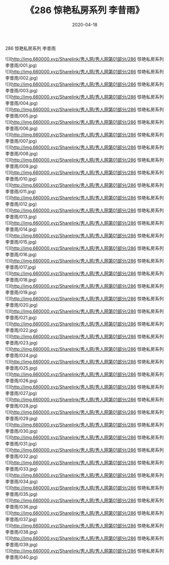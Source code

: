 ﻿---
layout: post
title:  《286 惊艳私房系列 李昔雨》
date:   2020-04-18
img: http://img.660000.xyz/Sharelink/秀人网/秀人网第01部分/286 惊艳私房系列 李昔雨/000.jpg
categories: [美女, 清纯, 唯美]
---

286 惊艳私房系列 李昔雨

  ![](http://img.660000.xyz/Sharelink/秀人网/秀人网第01部分/286 惊艳私房系列 李昔雨/001.jpg) <br> ![](http://img.660000.xyz/Sharelink/秀人网/秀人网第01部分/286 惊艳私房系列 李昔雨/002.jpg) <br> ![](http://img.660000.xyz/Sharelink/秀人网/秀人网第01部分/286 惊艳私房系列 李昔雨/003.jpg) <br> ![](http://img.660000.xyz/Sharelink/秀人网/秀人网第01部分/286 惊艳私房系列 李昔雨/004.jpg) <br> ![](http://img.660000.xyz/Sharelink/秀人网/秀人网第01部分/286 惊艳私房系列 李昔雨/005.jpg) <br> ![](http://img.660000.xyz/Sharelink/秀人网/秀人网第01部分/286 惊艳私房系列 李昔雨/006.jpg) <br> ![](http://img.660000.xyz/Sharelink/秀人网/秀人网第01部分/286 惊艳私房系列 李昔雨/007.jpg) <br> ![](http://img.660000.xyz/Sharelink/秀人网/秀人网第01部分/286 惊艳私房系列 李昔雨/008.jpg) <br> ![](http://img.660000.xyz/Sharelink/秀人网/秀人网第01部分/286 惊艳私房系列 李昔雨/009.jpg) <br> ![](http://img.660000.xyz/Sharelink/秀人网/秀人网第01部分/286 惊艳私房系列 李昔雨/010.jpg) <br> ![](http://img.660000.xyz/Sharelink/秀人网/秀人网第01部分/286 惊艳私房系列 李昔雨/011.jpg) <br> ![](http://img.660000.xyz/Sharelink/秀人网/秀人网第01部分/286 惊艳私房系列 李昔雨/012.jpg) <br> ![](http://img.660000.xyz/Sharelink/秀人网/秀人网第01部分/286 惊艳私房系列 李昔雨/013.jpg) <br> ![](http://img.660000.xyz/Sharelink/秀人网/秀人网第01部分/286 惊艳私房系列 李昔雨/014.jpg) <br> ![](http://img.660000.xyz/Sharelink/秀人网/秀人网第01部分/286 惊艳私房系列 李昔雨/015.jpg) <br> ![](http://img.660000.xyz/Sharelink/秀人网/秀人网第01部分/286 惊艳私房系列 李昔雨/016.jpg) <br> ![](http://img.660000.xyz/Sharelink/秀人网/秀人网第01部分/286 惊艳私房系列 李昔雨/017.jpg) <br> ![](http://img.660000.xyz/Sharelink/秀人网/秀人网第01部分/286 惊艳私房系列 李昔雨/018.jpg) <br> ![](http://img.660000.xyz/Sharelink/秀人网/秀人网第01部分/286 惊艳私房系列 李昔雨/019.jpg) <br> ![](http://img.660000.xyz/Sharelink/秀人网/秀人网第01部分/286 惊艳私房系列 李昔雨/020.jpg) <br> ![](http://img.660000.xyz/Sharelink/秀人网/秀人网第01部分/286 惊艳私房系列 李昔雨/021.jpg) <br> ![](http://img.660000.xyz/Sharelink/秀人网/秀人网第01部分/286 惊艳私房系列 李昔雨/022.jpg) <br> ![](http://img.660000.xyz/Sharelink/秀人网/秀人网第01部分/286 惊艳私房系列 李昔雨/023.jpg) <br> ![](http://img.660000.xyz/Sharelink/秀人网/秀人网第01部分/286 惊艳私房系列 李昔雨/024.jpg) <br> ![](http://img.660000.xyz/Sharelink/秀人网/秀人网第01部分/286 惊艳私房系列 李昔雨/025.jpg) <br> ![](http://img.660000.xyz/Sharelink/秀人网/秀人网第01部分/286 惊艳私房系列 李昔雨/026.jpg) <br> ![](http://img.660000.xyz/Sharelink/秀人网/秀人网第01部分/286 惊艳私房系列 李昔雨/027.jpg) <br> ![](http://img.660000.xyz/Sharelink/秀人网/秀人网第01部分/286 惊艳私房系列 李昔雨/028.jpg) <br> ![](http://img.660000.xyz/Sharelink/秀人网/秀人网第01部分/286 惊艳私房系列 李昔雨/029.jpg) <br> ![](http://img.660000.xyz/Sharelink/秀人网/秀人网第01部分/286 惊艳私房系列 李昔雨/030.jpg) <br> ![](http://img.660000.xyz/Sharelink/秀人网/秀人网第01部分/286 惊艳私房系列 李昔雨/031.jpg) <br> ![](http://img.660000.xyz/Sharelink/秀人网/秀人网第01部分/286 惊艳私房系列 李昔雨/032.jpg) <br> ![](http://img.660000.xyz/Sharelink/秀人网/秀人网第01部分/286 惊艳私房系列 李昔雨/033.jpg) <br> ![](http://img.660000.xyz/Sharelink/秀人网/秀人网第01部分/286 惊艳私房系列 李昔雨/034.jpg) <br> ![](http://img.660000.xyz/Sharelink/秀人网/秀人网第01部分/286 惊艳私房系列 李昔雨/035.jpg) <br> ![](http://img.660000.xyz/Sharelink/秀人网/秀人网第01部分/286 惊艳私房系列 李昔雨/036.jpg) <br> ![](http://img.660000.xyz/Sharelink/秀人网/秀人网第01部分/286 惊艳私房系列 李昔雨/037.jpg) <br> ![](http://img.660000.xyz/Sharelink/秀人网/秀人网第01部分/286 惊艳私房系列 李昔雨/038.jpg) <br> ![](http://img.660000.xyz/Sharelink/秀人网/秀人网第01部分/286 惊艳私房系列 李昔雨/039.jpg) <br> ![](http://img.660000.xyz/Sharelink/秀人网/秀人网第01部分/286 惊艳私房系列 李昔雨/040.jpg) <br>